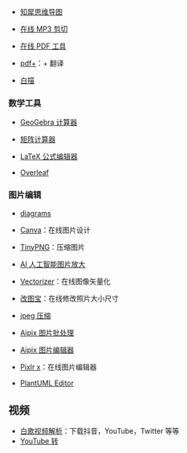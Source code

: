 - [知犀思维导图](https://www.zhixi.com/)

- [在线 MP3 剪切](https://www.bearaudiotool.com/zh/)

- [在线 PDF 工具](https://tools.pdf24.org/zh/)

- [pdf+](https://pdf.hakso.net/)：+ 翻译

- [白描](https://web.baimiaoapp.com/)

### 数学工具

- [GeoGebra 计算器](https://ggb123.cn/calculator)

- [矩阵计算器](https://zh.numberempire.com/matrixcalculator.php)

- [LaTeX 公式编辑器](https://www.latexlive.com/##)

- [Overleaf](https://www.overleaf.com/)

### 图片编辑

- [diagrams](https://app.diagrams.net/?src=about)

- [Canva](https://www.canva.com/)：在线图片设计

- [TinyPNG](https://tinypng.com/)：压缩图片

- [AI 人工智能图片放大](https://bigjpg.com/)

- [Vectorizer](https://www.vectorizer.io/)：在线图像矢量化

- [改图宝](http://www.gaitubao.com/)：在线修改照片大小尺寸

- [jpeg 压缩](https://compressjpeg.com/zh/)

- [Aipix 图片批处理](https://aipix.net/batch/)

- [Aipix 图片编辑器](https://aipix.net/editor/)

- [Pixlr x](https://pixlr.com/x)：在线图片编辑器

- [PlantUML Editor](http://haha98k.com/)

## 视频

- [白歌视频解析](https://v.hi.sy/)：下载抖音，YouTube，Twitter 等等
- [YouTube 转](https://mp3-now.com/zh-cn85)
